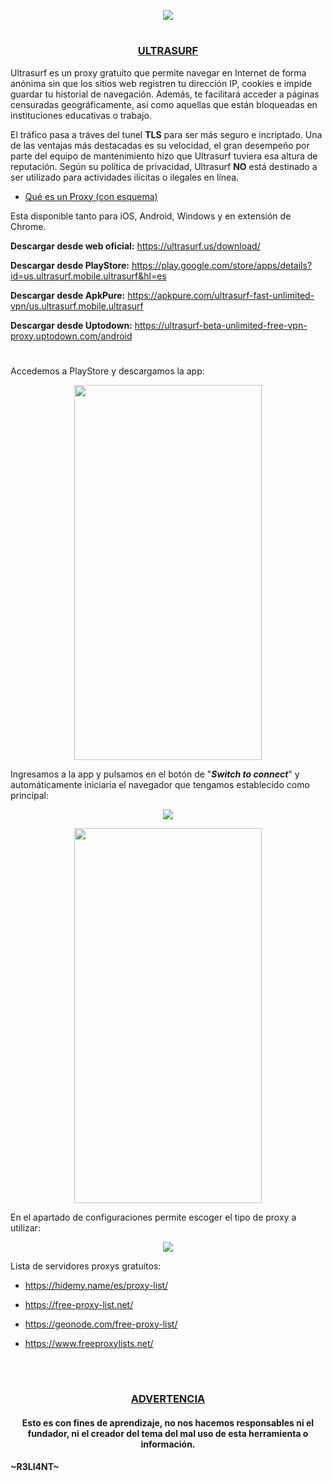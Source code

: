 <p align="center">
  <a href="https://github.com/DenverCoder1/readme-typing-svg"><img src="https://readme-typing-svg.herokuapp.com?font=Fira+Code&pause=1000&color=13F700&width=244&lines=Proxy+Ultrasurf"></a>
</p>

<h1 align="center"></h1>

<h3 align="center"><ins>ULTRASURF</ins></h3>

Ultrasurf es un proxy gratuito que permite navegar en Internet de forma anónima sin que los sitios web registren tu dirección IP, cookies e impide guardar tu historial de navegación. Además, te facilitará acceder a páginas censuradas geográficamente, así como aquellas que están bloqueadas en instituciones educativas o trabajo.

El tráfico pasa a tráves del tunel **TLS** para ser más seguro e incriptado. Una de las ventajas más destacadas es su velocidad, el gran desempeño por parte del equipo de mantenimiento hizo que Ultrasurf tuviera esa altura de reputación. Según su política de privacidad, Ultrasurf **NO** está destinado a ser utilizado para actividades ilícitas o ilegales en línea. 

- <a href="https://github.com/R3LI4NT/articulos/blob/main/Seguridad/Anonimato/GNU-Linux/proxychains_tor.md">Qué es un Proxy (con esquema)</a>

Esta disponible tanto para iOS, Android, Windows y en extensión de Chrome.

**Descargar desde web oficial:** https://ultrasurf.us/download/

**Descargar desde PlayStore:** https://play.google.com/store/apps/details?id=us.ultrasurf.mobile.ultrasurf&hl=es
   
**Descargar desde ApkPure:** https://apkpure.com/ultrasurf-fast-unlimited-vpn/us.ultrasurf.mobile.ultrasurf

**Descargar desde Uptodown:** https://ultrasurf-beta-unlimited-free-vpn-proxy.uptodown.com/android

<h1 align="center"></h1>

Accedemos a PlayStore y descargamos la app:


<p align="center">
  <img src="https://user-images.githubusercontent.com/75953873/185728070-2da7a413-447c-4d33-a981-eebcb4489c78.jpg" width="300" height="600">
</p>

Ingresamos a la app y pulsamos en el botón de "**_Switch to connect_**" y automáticamente iniciaria el navegador que tengamos establecido como principal:

<p align="center">
  <img src="https://user-images.githubusercontent.com/75953873/185728199-89bea408-4cd7-4e64-9ca0-6b0b77e7a22b.png">
</p>

<p align="center">
  <img src="https://user-images.githubusercontent.com/75953873/185728206-7e72bcbb-a43b-472d-bdc6-6885af54cf4b.jpg" width="300" height="600">
</p>

En el apartado de configuraciones permite escoger el tipo de proxy a utilizar:

<p align="center">
  <img src="https://user-images.githubusercontent.com/75953873/185728980-cfc5041e-9aef-4157-b4bc-d308ec2393fa.png">
</p>

Lista de servidores proxys gratuitos:

- https://hidemy.name/es/proxy-list/

- https://free-proxy-list.net/

- https://geonode.com/free-proxy-list/

- https://www.freeproxylists.net/

</br>

<h1 align="center"></h1>

<h3 align="center"><ins>ADVERTENCIA<ins></h3>

<h4 align="center">Esto es con fines de aprendizaje, no nos hacemos responsables ni el fundador, ni el creador del tema del mal uso de esta herramienta o información.</h4>



#### ~R3LI4NT~

